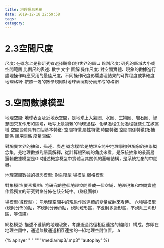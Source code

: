 ```yaml
---
title: 地理信息系统
date: 2019-12-18 22:59:58
tags:
category:
---
```


# 2.3空間尺度 #
尺度: 在概念上是指研究者選擇觀察(測)世界的窗口
觀測尺度: 研究的區域大小或空間範圍
比例尺的表述: 數字 文字 圖解
操作尺度: 對空間實體、現象的數據進行處理操作時應采用的最佳尺度，不同操作尺度影響處理結果的可靠程度或準確度
地理格網: 按照一定的數學規則對地球表面劃分而形成的格網

# 3.空間數據模型 #
地理空間: 地球表面及近地表空間，是地球上大氣圈、水圈、生物圈、岩石圈、智慧圈交互作用的區域，地球上最複雜的物理過程、化學過程生物過程就發生在該區域
空間實體具有四個基本特徵: 空間特徵 屬性特徵 時間特徵 空間關係特徵(拓補關係 順序關係 度量關係) 

對現實世界的抽象、描述、表達
概念模型:是地理空間中地理事物與現象的抽象概念集，是地理數據的語義解釋，從計算機系統的角度來看，是系統抽象的最高層
邏輯數據模型是GIS描述概念模型中實體及其關係的邏輯結構，是系統抽象的中間層。

地理空間數據的概念模型: 對象糢型 場模型 網格模型

對象模型(要素模型): 將研究的整個地理空間看成一個空域，地理現象和空間實體作爲獨立的研究對象分佈在該空域中。(點綫面躰)

場模型(域模型)； 吧地理空間中的現象作爲連續的變量或躰來看待。
六種場模型(規則分佈的點，不規則分佈的點，規則矩形區，不規則多邊形區，不規則三角形區，等值綫)

網格模型: 描述不連續的地理現象，考慮通過路徑相互連接的綫(段）構成，亦即在地理空間中，通過無數通道相互連接的一組地理空間位置。
a



{% aplayer " " ""
 "/media/mp3/.mp3" "autoplay" %}